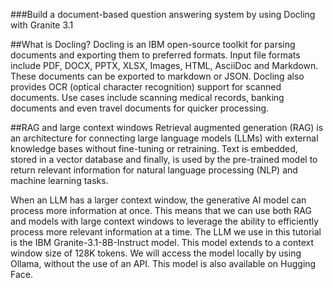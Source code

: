 ###Build a document-based question answering system by using Docling with Granite 3.1


##What is Docling?
Docling is an IBM open-source toolkit for parsing documents and exporting them to preferred formats. Input file formats include PDF, DOCX, PPTX, XLSX, Images, HTML, AsciiDoc and Markdown. These documents can be exported to markdown or JSON. Docling also provides OCR (optical character recognition) support for scanned documents. Use cases include scanning medical records, banking documents and even travel documents for quicker processing.

##RAG and large context windows
Retrieval augmented generation (RAG) is an architecture for connecting large language models (LLMs) with external knowledge bases without fine-tuning or retraining. Text is embedded, stored in a vector database and finally, is used by the pre-trained model to return relevant information for natural language processing (NLP) and machine learning tasks.

When an LLM has a larger context window, the generative AI model can process more information at once. This means that we can use both RAG and models with large context windows to leverage the ability to efficiently process more relevant information at a time. The LLM we use in this tutorial is the IBM Granite-3.1-8B-Instruct model. This model extends to a context window size of 128K tokens. We will access the model locally by using Ollama, without the use of an API. This model is also available on Hugging Face.

